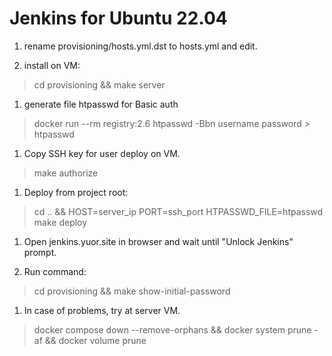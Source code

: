 # Jenkins for Ubuntu 22.04

1. rename provisioning/hosts.yml.dst to hosts.yml and edit.

1. install on VM:

>cd provisioning && make server


1. generate file htpasswd for Basic auth

>docker run --rm registry:2.6 htpasswd -Bbn username password > htpasswd

1. Copy SSH key for user deploy on VM. 

>make authorize


1. Deploy from project root:

>cd .. && HOST=server_ip PORT=ssh_port HTPASSWD_FILE=htpasswd make deploy


1. Open jenkins.yuor.site in browser and wait until "Unlock Jenkins" prompt.

1. Run command:
>cd provisioning && make show-initial-password

1. In case of problems, try at server VM.
>docker compose down --remove-orphans && docker system prune -af && docker volume prune
